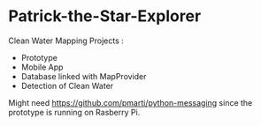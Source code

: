 # Patrick-the-Star-Explorer
Clean Water Mapping Projects : 
- Prototype
- Mobile App
- Database linked with MapProvider
- Detection of Clean Water

Might need https://github.com/pmarti/python-messaging since the prototype is running on Rasberry Pi.
